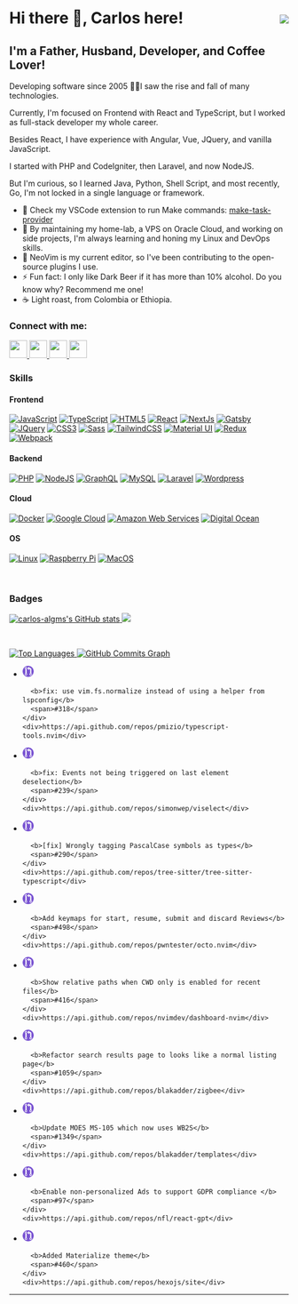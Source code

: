<h1>
  Hi there 👋, Carlos here!
  <a
    href="https://www.github.com/carlos-algms"
    target="_blank"
    rel="noreferrer"
    style="float: right"
  >
    <img
      src="https://img.shields.io/github/followers/carlos-algms?logo=github&style=for-the-badge&color=0891b2&labelColor=1c1917"
    />
  </a>
</h1>

<h2>I'm a Father, Husband, Developer, and Coffee Lover!</h2>

<p>
  Developing software since 2005 👴🏻I saw the rise and fall of many
  technologies.<br />

  Currently, I'm focused on Frontend with React and TypeScript, but I worked as
  full-stack developer my whole career.<br />

  Besides React, I have experience with Angular, Vue, JQuery, and vanilla
  JavaScript.<br />

  I started with PHP and CodeIgniter, then Laravel, and now NodeJS.<br />

  But I'm curious, so I learned Java, Python, Shell Script, and most recently,
  Go, I'm not locked in a single language or framework.
</p>

<ul>
  <li>
    🔭 Check my VSCode extension to run Make commands:
    <a href="https://github.com/carlos-algms/vscode-make-task-provider"
      >make-task-provider</a
    >
  </li>
  <li>
    🌱 By maintaining my home-lab, a VPS on Oracle Cloud, and working on side
    projects, I'm always learning and honing my Linux and DevOps skills.
  </li>
  <li>
    👯 NeoVim is my current editor, so I've been contributing to the open-source
    plugins I use.
  </li>
  <li>
    ⚡ Fun fact: I only like Dark Beer if it has more than 10% alcohol. Do you
    know why? Recommend me one!
  </li>
  <li>☕️ Light roast, from Colombia or Ethiopia.</li>
</ul>

<h3>Connect with me:</h3>

<p align="left">
  <a
    href="https://www.github.com/carlos-algms"
    target="_blank"
    rel="noreferrer"
    title="GitHub"
  >
    <picture>
      <source
        media="(prefers-color-scheme: dark)"
        srcset="
          https://raw.githubusercontent.com/danielcranney/readme-generator/main/public/icons/socials/github-dark.svg
        "
      />
      <source
        media="(prefers-color-scheme: light)"
        srcset="
          https://raw.githubusercontent.com/danielcranney/readme-generator/main/public/icons/socials/github.svg
        "
      />
      <img
        src="https://raw.githubusercontent.com/danielcranney/readme-generator/main/public/icons/socials/github-dark.svg"
        width="32"
        height="32"
      />
    </picture>
  </a>
  <a
    href="https://www.linkedin.com/in/carlosalgms/?locale=en_US"
    target="_blank"
    rel="noreferrer"
    title="LinkedIn"
  >
    <picture>
      <source
        media="(prefers-color-scheme: dark)"
        srcset="
          https://raw.githubusercontent.com/danielcranney/readme-generator/main/public/icons/socials/linkedin-dark.svg
        "
      />
      <source
        media="(prefers-color-scheme: light)"
        srcset="
          https://raw.githubusercontent.com/danielcranney/readme-generator/main/public/icons/socials/linkedin.svg
        "
      />
      <img
        src="https://raw.githubusercontent.com/danielcranney/readme-generator/main/public/icons/socials/linkedin.svg"
        width="32"
        height="32"
      />
    </picture>
  </a>
  <a
    href="http://www.medium.com/@carlos-algms"
    target="_blank"
    rel="noreferrer"
    title="Medium"
  >
    <picture>
      <source
        media="(prefers-color-scheme: dark)"
        srcset="
          https://raw.githubusercontent.com/danielcranney/readme-generator/main/public/icons/socials/medium-dark.svg
        "
      />
      <source
        media="(prefers-color-scheme: light)"
        srcset="
          https://raw.githubusercontent.com/danielcranney/readme-generator/main/public/icons/socials/medium.svg
        "
      />
      <img
        src="https://raw.githubusercontent.com/danielcranney/readme-generator/main/public/icons/socials/medium.svg"
        width="32"
        height="32"
      />
    </picture>
  </a>
  <a
    href="https://www.x.com/carlos_algms"
    target="_blank"
    rel="noreferrer"
    title="X / Twitter"
  >
    <picture>
      <source
        media="(prefers-color-scheme: dark)"
        srcset="
          https://raw.githubusercontent.com/danielcranney/readme-generator/main/public/icons/socials/twitter-dark.svg
        "
      />
      <source
        media="(prefers-color-scheme: light)"
        srcset="
          https://raw.githubusercontent.com/danielcranney/readme-generator/main/public/icons/socials/twitter.svg
        "
      />
      <img
        src="https://raw.githubusercontent.com/danielcranney/readme-generator/main/public/icons/socials/twitter.svg"
        width="32"
        height="32"
      />
    </picture>
  </a>
</p>

<h3>Skills</h3>

<h4>Frontend</h4>
<a
  href="https://developer.mozilla.org/en-US/docs/Web/JavaScript"
  target="_blank"
  rel="noreferrer"
  ><img
    src="https://raw.githubusercontent.com/danielcranney/readme-generator/main/public/icons/skills/javascript-colored.svg"
    width="36"
    height="36"
    alt="JavaScript"
/></a>
<a
  href="https://www.typescriptlang.org/"
  target="_blank"
  rel="noreferrer"
  title="TypeScript"
  ><img
    src="https://raw.githubusercontent.com/danielcranney/readme-generator/main/public/icons/skills/typescript-colored.svg"
    width="36"
    height="36"
    alt="TypeScript"
/></a>
<a
  href="https://developer.mozilla.org/en-US/docs/Glossary/HTML5"
  target="_blank"
  rel="noreferrer"
  ><img
    src="https://raw.githubusercontent.com/danielcranney/readme-generator/main/public/icons/skills/html5-colored.svg"
    width="36"
    height="36"
    alt="HTML5"
/></a>
<a href="https://reactjs.org/" target="_blank" rel="noreferrer" title="React"
  ><img
    src="https://raw.githubusercontent.com/danielcranney/readme-generator/main/public/icons/skills/react-colored.svg"
    width="36"
    height="36"
    alt="React"
/></a>
<a
  href="https://nextjs.org/docs"
  target="_blank"
  rel="noreferrer"
  title="NextJs"
  ><img
    src="https://raw.githubusercontent.com/danielcranney/readme-generator/main/public/icons/skills/nextjs.svg"
    width="36"
    height="36"
    alt="NextJs"
/></a>
<a
  href="https://www.gatsbyjs.com/"
  target="_blank"
  rel="noreferrer"
  title="Gatsby"
  ><img
    src="https://raw.githubusercontent.com/danielcranney/readme-generator/main/public/icons/skills/gatsby-colored.svg"
    width="36"
    height="36"
    alt="Gatsby"
/></a>
<a href="https://jquery.com/" target="_blank" rel="noreferrer" title="JQuery"
  ><img
    src="https://raw.githubusercontent.com/danielcranney/readme-generator/main/public/icons/skills/jquery-colored.svg"
    width="36"
    height="36"
    alt="JQuery"
/></a>
<a
  href="https://www.w3.org/TR/CSS/#css"
  target="_blank"
  rel="noreferrer"
  title="CSS3"
  ><img
    src="https://raw.githubusercontent.com/danielcranney/readme-generator/main/public/icons/skills/css3-colored.svg"
    width="36"
    height="36"
    alt="CSS3"
/></a>
<a href="https://sass-lang.com/" target="_blank" rel="noreferrer" title="Sass"
  ><img
    src="https://raw.githubusercontent.com/danielcranney/readme-generator/main/public/icons/skills/sass-colored.svg"
    width="36"
    height="36"
    alt="Sass"
/></a>
<a
  href="https://tailwindcss.com/"
  target="_blank"
  rel="noreferrer"
  title="TailwindCSS"
  ><img
    src="https://raw.githubusercontent.com/danielcranney/readme-generator/main/public/icons/skills/tailwindcss-colored.svg"
    width="36"
    height="36"
    alt="TailwindCSS"
/></a>
<a href="https://mui.com/" target="_blank" rel="noreferrer" title="Material UI"
  ><img
    src="https://raw.githubusercontent.com/danielcranney/readme-generator/main/public/icons/skills/materialui-colored.svg"
    width="36"
    height="36"
    alt="Material UI"
/></a>
<a href="https://redux.js.org/" target="_blank" rel="noreferrer" title="Redux"
  ><img
    src="https://raw.githubusercontent.com/danielcranney/readme-generator/main/public/icons/skills/redux-colored.svg"
    width="36"
    height="36"
    alt="Redux"
/></a>
<a
  href="https://webpack.js.org/"
  target="_blank"
  rel="noreferrer"
  title="Webpack"
  ><img
    src="https://raw.githubusercontent.com/danielcranney/readme-generator/main/public/icons/skills/webpack-colored.svg"
    width="36"
    height="36"
    alt="Webpack"
/></a>

<h4>Backend</h4>
<a href="https://www.php.net/" target="_blank" rel="noreferrer" title="PHP"
  ><img
    src="https://raw.githubusercontent.com/danielcranney/readme-generator/main/public/icons/skills/php-colored.svg"
    width="36"
    height="36"
    alt="PHP"
/></a>
<a href="https://nodejs.org/en/" target="_blank" rel="noreferrer" title="NodeJS"
  ><img
    src="https://raw.githubusercontent.com/danielcranney/readme-generator/main/public/icons/skills/nodejs-colored.svg"
    width="36"
    height="36"
    alt="NodeJS"
/></a>
<a href="https://graphql.org/" target="_blank" rel="noreferrer" title="GraphQL"
  ><img
    src="https://raw.githubusercontent.com/danielcranney/readme-generator/main/public/icons/skills/graphql-colored.svg"
    width="36"
    height="36"
    alt="GraphQL"
/></a>
<a href="https://www.mysql.com/" target="_blank" rel="noreferrer" title="MySQL"
  ><img
    src="https://raw.githubusercontent.com/danielcranney/readme-generator/main/public/icons/skills/mysql-colored.svg"
    width="36"
    height="36"
    alt="MySQL"
/></a>
<a href="https://laravel.com/" target="_blank" rel="noreferrer" title="Laravel"
  ><img
    src="https://raw.githubusercontent.com/danielcranney/readme-generator/main/public/icons/skills/laravel-colored.svg"
    width="36"
    height="36"
    alt="Laravel"
/></a>
<a
  href="https://wordpress.com"
  target="_blank"
  rel="noreferrer"
  title="Wordpress"
  ><img
    src="https://raw.githubusercontent.com/danielcranney/readme-generator/main/public/icons/skills/wordpress-colored.svg"
    width="36"
    height="36"
    alt="Wordpress"
/></a>

<h4>Cloud</h4>
<a
  href="https://www.docker.com/"
  target="_blank"
  rel="noreferrer"
  title="Docker"
  ><img
    src="https://raw.githubusercontent.com/danielcranney/readme-generator/main/public/icons/skills/docker-colored.svg"
    width="36"
    height="36"
    alt="Docker"
/></a>
<a
  href="https://cloud.google.com/"
  target="_blank"
  rel="noreferrer"
  title="Google Cloud"
  ><img
    src="https://raw.githubusercontent.com/danielcranney/readme-generator/main/public/icons/skills/googlecloud-colored.svg"
    width="36"
    height="36"
    alt="Google Cloud"
/></a>
<a
  href="https://aws.amazon.com"
  target="_blank"
  rel="noreferrer"
  title="Amazon Web Services"
  ><img
    src="https://raw.githubusercontent.com/danielcranney/readme-generator/main/public/icons/skills/aws.svg"
    width="36"
    height="36"
    alt="Amazon Web Services"
/></a>
<a
  href="https://www.digitalocean.com"
  target="_blank"
  rel="noreferrer"
  title="Digital Ocean"
  ><img
    src="https://raw.githubusercontent.com/danielcranney/readme-generator/main/public/icons/skills/digitalocean-colored.svg"
    width="36"
    height="36"
    alt="Digital Ocean"
/></a>

<h4>OS</h4>
<a href="https://www.linux.org" target="_blank" rel="noreferrer" title="Linux"
  ><img
    src="https://raw.githubusercontent.com/danielcranney/readme-generator/main/public/icons/skills/linux-colored.svg"
    width="36"
    height="36"
    alt="Linux"
/></a>
<a
  href="https://www.raspberrypi.org/"
  target="_blank"
  rel="noreferrer"
  title="Raspberry Pi"
  ><img
    src="https://raw.githubusercontent.com/danielcranney/readme-generator/main/public/icons/skills/raspberrypi-colored.svg"
    width="36"
    height="36"
    alt="Raspberry Pi"
/></a>
<a href="https://apple.com" target="_blank" rel="noreferrer" title="MacOS"
  ><img
    src="https://raw.githubusercontent.com/danielcranney/readme-generator/main/public/icons/skills/macos.svg"
    width="36"
    height="36"
    alt="MacOS"
/></a>

<p>&nbsp;</p>

<h3>Badges</h3>

<a href="http://www.github.com/carlos-algms">
  <img
    src="https://github-readme-stats.vercel.app/api?username=carlos-algms&show_icons=true&hide=&count_private=true&title_color=0891b2&text_color=ffffff&icon_color=0891b2&bg_color=1c1917&hide_border=true&show_icons=true"
    alt="carlos-algms's GitHub stats"
  />
</a>

<a href="http://www.github.com/carlos-algms">
  <img
    src="https://github-readme-streak-stats.herokuapp.com/?user=carlos-algms&stroke=ffffff&background=1c1917&ring=0891b2&fire=0891b2&currStreakNum=ffffff&currStreakLabel=0891b2&sideNums=ffffff&sideLabels=ffffff&dates=ffffff&hide_border=true"
  />
</a>

<p>&nbsp;</p>

<a href="https://github.com/carlos-algms" align="left">
  <img
    src="https://github-readme-stats.vercel.app/api/top-langs/?username=carlos-algms&langs_count=10&title_color=0891b2&text_color=ffffff&icon_color=0891b2&bg_color=1c1917&hide_border=true&locale=en&custom_title=Top%20%Languages"
    alt="Top Languages"
  />
</a>

<a href="http://www.github.com/carlos-algms">
  <img
    src="https://github-readme-activity-graph.cyclic.app/graph?username=carlos-algms&bg_color=1c1917&color=ffffff&line=0891b2&point=ffffff&area_color=1c1917&area=true&hide_border=true&custom_title=GitHub%20Commits%20Graph"
    alt="GitHub Commits Graph"
  />
</a>

<ul>
  <li>
    <div>
      <img
        src="https://raw.githubusercontent.com/carlos-algms/carlos-algms/refs/heads/scrape-github/images/pr-closed.svg"
        width="20"
        height="20"
        alt="pr closed"
        title="PR closed"
      />

      <b>fix: use vim.fs.normalize instead of using a helper from lspconfig</b>
      <span>#318</span>
    </div>
    <div>https://api.github.com/repos/pmizio/typescript-tools.nvim</div>
  </li>

  <li>
    <div>
      <img
        src="https://raw.githubusercontent.com/carlos-algms/carlos-algms/refs/heads/scrape-github/images/pr-closed.svg"
        width="20"
        height="20"
        alt="pr closed"
        title="PR closed"
      />

      <b>fix: Events not being triggered on last element deselection</b>
      <span>#239</span>
    </div>
    <div>https://api.github.com/repos/simonwep/viselect</div>
  </li>

  <li>
    <div>
      <img
        src="https://raw.githubusercontent.com/carlos-algms/carlos-algms/refs/heads/scrape-github/images/pr-closed.svg"
        width="20"
        height="20"
        alt="pr closed"
        title="PR closed"
      />

      <b>[fix] Wrongly tagging PascalCase symbols as types</b>
      <span>#290</span>
    </div>
    <div>https://api.github.com/repos/tree-sitter/tree-sitter-typescript</div>
  </li>

  <li>
    <div>
      <img
        src="https://raw.githubusercontent.com/carlos-algms/carlos-algms/refs/heads/scrape-github/images/pr-closed.svg"
        width="20"
        height="20"
        alt="pr closed"
        title="PR closed"
      />

      <b>Add keymaps for start, resume, submit and discard Reviews</b>
      <span>#498</span>
    </div>
    <div>https://api.github.com/repos/pwntester/octo.nvim</div>
  </li>

  <li>
    <div>
      <img
        src="https://raw.githubusercontent.com/carlos-algms/carlos-algms/refs/heads/scrape-github/images/pr-closed.svg"
        width="20"
        height="20"
        alt="pr closed"
        title="PR closed"
      />

      <b>Show relative paths when CWD only is enabled for recent files</b>
      <span>#416</span>
    </div>
    <div>https://api.github.com/repos/nvimdev/dashboard-nvim</div>
  </li>

  <li>
    <div>
      <img
        src="https://raw.githubusercontent.com/carlos-algms/carlos-algms/refs/heads/scrape-github/images/pr-closed.svg"
        width="20"
        height="20"
        alt="pr closed"
        title="PR closed"
      />

      <b>Refactor search results page to looks like a normal listing page</b>
      <span>#1059</span>
    </div>
    <div>https://api.github.com/repos/blakadder/zigbee</div>
  </li>

  <li>
    <div>
      <img
        src="https://raw.githubusercontent.com/carlos-algms/carlos-algms/refs/heads/scrape-github/images/pr-closed.svg"
        width="20"
        height="20"
        alt="pr closed"
        title="PR closed"
      />

      <b>Update MOES MS-105 which now uses WB2S</b>
      <span>#1349</span>
    </div>
    <div>https://api.github.com/repos/blakadder/templates</div>
  </li>

  <li>
    <div>
      <img
        src="https://raw.githubusercontent.com/carlos-algms/carlos-algms/refs/heads/scrape-github/images/pr-closed.svg"
        width="20"
        height="20"
        alt="pr closed"
        title="PR closed"
      />

      <b>Enable non-personalized Ads to support GDPR compliance </b>
      <span>#97</span>
    </div>
    <div>https://api.github.com/repos/nfl/react-gpt</div>
  </li>

  <li>
    <div>
      <img
        src="https://raw.githubusercontent.com/carlos-algms/carlos-algms/refs/heads/scrape-github/images/pr-closed.svg"
        width="20"
        height="20"
        alt="pr closed"
        title="PR closed"
      />

      <b>Added Materialize theme</b>
      <span>#460</span>
    </div>
    <div>https://api.github.com/repos/hexojs/site</div>
  </li>
</ul>

<hr />
